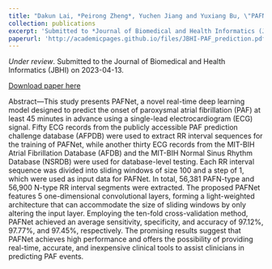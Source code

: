 ```yaml
---
title: "Dakun Lai, *Peirong Zheng*, Yuchen Jiang and Yuxiang Bu, \"PAFNet：A Real-time Deep Learning Model for the Prediction of Paroxysmal Atrial Fibrillation Onset using Single-lead ECG\""
collection: publications
excerpt: 'Submitted to *Journal of Biomedical and Health Informatics (JBHI)*, 2023. Currently waiting for the response.'
paperurl: 'http://academicpages.github.io/files/JBHI-PAF_prediction.pdf'
---
```

*Under review*. Submitted to the Journal of Biomedical and Health Informatics (JBHI) on 2023-04-13.

[Download paper here](http://academicpages.github.io/files/paper2.pdf)

Abstract—This study presents PAFNet, a novel real-time
deep learning model designed to predict the onset of
paroxysmal atrial fibrillation (PAF) at least 45 minutes in
advance using a single-lead electrocardiogram (ECG)
signal. Fifty ECG records from the publicly accessible PAF
prediction challenge database (AFPDB) were used to
extract RR interval sequences for the training of PAFNet,
while another thirty ECG records from the MIT-BIH Atrial
Fibrillation Database (AFDB) and the MIT-BIH Normal Sinus
Rhythm Database (NSRDB) were used for database-level
testing. Each RR interval sequence was divided into sliding
windows of size 100 and a step of 1, which were used as
input data for PAFNet. In total, 56,381 PAFN-type and 56,900
N-type RR interval segments were extracted. The proposed
PAFNet features 5 one-dimensional convolutional layers,
forming a light-weighted architecture that can
accommodate the size of sliding windows by only altering
the input layer. Employing the ten-fold cross-validation
method, PAFNet achieved an average sensitivity,
specificity, and accuracy of 97.12%, 97.77%, and 97.45%,
respectively. The promising results suggest that PAFNet
achieves high performance and offers the possibility of
providing real-time, accurate, and inexpensive clinical
tools to assist clinicians in predicting PAF events.
